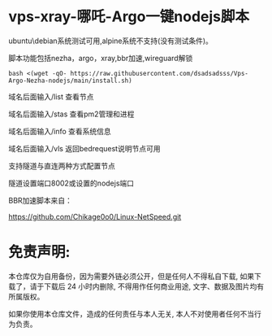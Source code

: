 # vps-xray-哪吒-Argo一键nodejs脚本

ubuntu\debian系统测试可用,alpine系统不支持(没有测试条件)。

脚本功能包括nezha，argo，xray,bbr加速,wireguard解锁
```
bash <(wget -qO- https://raw.githubusercontent.com/dsadsadsss/Vps-Argo-Nezha-nodejs/main/install.sh)
```
域名后面输入/list 查看节点

域名后面输入/stas 查看pm2管理和进程

域名后面输入/info 查看系统信息

域名后面输入/vls 返回bedrequest说明节点可用

支持隧道与直连两种方式配置节点

隧道设置端口8002或设置的nodejs端口


BBR加速脚本来自：

https://github.com/Chikage0o0/Linux-NetSpeed.git

# 免责声明:

本仓库仅为自用备份，因为需要外链必须公开，但是任何人不得私自下载, 如果下载了，请于下载后 24 小时内删除, 不得用作任何商业用途, 文字、数据及图片均有所属版权。 

如果你使用本仓库文件，造成的任何责任与本人无关, 本人不对使用者任何不当行为负责。
